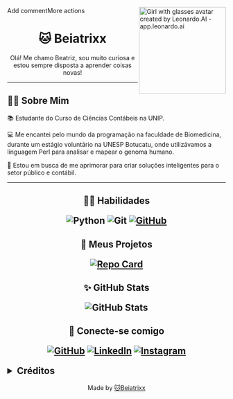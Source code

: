 <img align="right" alt="Girl with glasses avatar created by Leonardo.AI - app.leonardo.ai" height="200" width="200" src="https://github.com/Beiatrixx/dio-lab-open-source/blob/main/images/my_avatar_style.jpg">Add commentMore actions

<h1>
    <div align="center">  
      <span>🐱 Beiatrixx</span>
    </div>
</h1>

<p align="center">Olá! Me chamo Beatriz, sou muito curiosa e estou sempre disposta a aprender coisas novas!</p>

---
  
## 🙋‍♀️ Sobre Mim

  📚 Estudante do Curso de Ciências Contábeis na UNIP.
  
  💻 Me encantei pelo mundo da programação na faculdade de Biomedicina, durante um estágio voluntário na UNESP Botucatu, onde utilizávamos a linguagem Perl para analisar e mapear o genoma humano.
  
  🔎 Estou em busca de me aprimorar para criar soluções inteligentes para o setor público e contábil.

---

<div align="center">
  <h2>
    
  ✍🏼 Habilidades
  
  ![Python](https://img.shields.io/badge/python-3670A0?style=for-the-badge&logo=python&logoColor=ffdd54)
  ![Git](https://img.shields.io/badge/GIT-E44C30?style=for-the-badge&logo=git&logoColor=white)
  [![GitHub](https://img.shields.io/badge/GitHub-100000?style=for-the-badge&logo=github&logoColor=white)](https://github.com/Beiatrixx)

</h2>

<div align="center">
  <h2>

🎁 Meus Projetos

[![Repo Card](https://github-readme-stats.vercel.app/api/pin/?username=Beiatrixx&repo=TributAI&bg_color=fff&border_color=511092&show_icons=true&icon_color=7a27bb&title_color=7a27bb&text_color=511092)](https://github.com/Beiatrixx/TributAI)

</h2>

<div align="center">
  <h2>

✨ GitHub Stats
  
![GitHub Stats](https://github-readme-stats.vercel.app/api?username=Beiatrixx&theme=transparent&bg_color=fff&bordercolor=511092&show_icons=true&icon_color=7a27bb&title_color=7a27bb&text_color=511092&hide_title=true&hide=stars)

</div>


<div align="center">
  <h2>    

📩 Conecte-se comigo

[![GitHub](https://img.shields.io/badge/GitHub-7a27bb?style=for-the-badge&logo=github&logoColor=fff)](https://github.com/Beiatrixx)
[![LinkedIn](https://img.shields.io/badge/Linkedin-7a27bb?style=for-the-badge&logo=linkedin&logoColor=white)](https://www.linkedin.com/in/beatrizapcelestino/)
[![Instagram](https://img.shields.io/badge/-Instagram-7a27bb?style=for-the-badge&logo=instagram&logoColor=fff&color:FFF)](https://www.instagram.com/beaa_celestino/)

<details align="left">
  <summary>Créditos</summary>
 
   - [Badges](https://shields.io/)
      
   - [GitHub Stats](https://github.com/anuraghazra/github-readme-stats)
      
   - [Avatar](https://leonardo.ai/)

</details> 
</div>
<div align="center">Made by <a href="https://github.com/Beiatrixx">🐱Beiatrixx</a></div>
